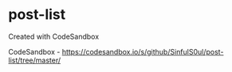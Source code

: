 # post-list
Created with CodeSandbox

CodeSandbox - https://codesandbox.io/s/github/SinfulS0ul/post-list/tree/master/
